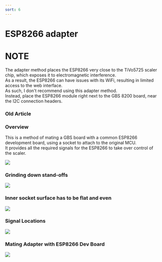 ```yaml
---
sort: 6
---
```

# ESP8266 adapter

# NOTE
The adapter method places the ESP8266 very close to the TiVo5725 scaler chip, which exposes it to electromagnetic interference.   
As a result, the ESP8266 can have issues with its WiFi, resulting in limited access to the web interface.   
As such, I don't recommend using this adapter method.   
Instead, place the ESP8266 module right next to the GBS 8200 board, near the I2C connection headers.   

### Old Article

### Overview
This is a method of mating a GBS board with a common ESP8266 development board, using a socket to attach to the original MCU.   
It provides all the required signals for the ESP8266 to take over control of the scaler.   

<span class="anim-fade-in">

![](https://i.imgur.com/fEwLqRT.png)

</span>
   
### Grinding down stand-offs

<span class="anim-fade-in">

![](https://i.imgur.com/cbKwnoD.png)

</span>
   
### Inner socket surface has to be flat and even

<span class="anim-fade-in">

![](https://i.imgur.com/SFFIPYm.png)

</span>
   
### Signal Locations

<span class="anim-fade-in">

![](https://i.imgur.com/9DciLIe.png)

</span>
   
### Mating Adapter with ESP8266 Dev Board

<span class="anim-fade-in">

![](https://i.imgur.com/1JQfn3r.png)

</span>